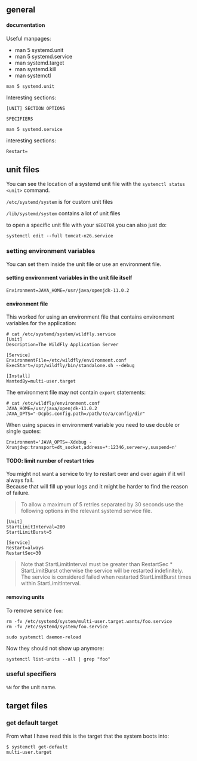 ## general

#### documentation

Useful manpages:
- man 5 systemd.unit
- man 5 systemd.service
- man systemd.target
- man systemd.kill
- man systemctl

```
man 5 systemd.unit
```

Interesting sections:

```
[UNIT] SECTION OPTIONS
```

```
SPECIFIERS
```

```
man 5 systemd.service
```

interesting sections:
```
Restart=
```

## unit files

You can see the location of a systemd unit file with the `systemctl status <unit>` command.

`/etc/systemd/system` is for custom unit files

`/lib/systemd/system` contains a lot of unit files

to open a specific unit file with your `$EDITOR` you can also just do:
```
systemctl edit --full tomcat-n26.service
```

### setting environment variables

You can set them inside the unit file or use an environment file.

#### setting environment variables in the unit file itself
```
Environment=JAVA_HOME=/usr/java/openjdk-11.0.2
```

#### environment file

This worked for using an environment file that contains environment variables for the application:
```
# cat /etc/systemd/system/wildfly.service
[Unit]
Description=The WildFly Application Server

[Service]
EnvironmentFile=/etc/wildfly/environment.conf
ExecStart=/opt/wildfly/bin/standalone.sh --debug

[Install]
WantedBy=multi-user.target
```

The environment file may not contain `export` statements:
```
# cat /etc/wildfly/environment.conf
JAVA_HOME=/usr/java/openjdk-11.0.2
JAVA_OPTS="-Dcpbs.config.path=/path/to/a/config/dir"
```

When using spaces in environment variable you need to use double or single quotes:
```
Environment='JAVA_OPTS=-Xdebug -Xrunjdwp:transport=dt_socket,address=*:12346,server=y,suspend=n'
```

#### TODO: limit number of restart tries

You might not want a service to try to restart over and over again if it will always fail.\
Because that will fill up your logs and it might be harder to find the reason of failure.

>To allow a maximum of 5 retries separated by 30 seconds use the following options in the relevant systemd service file.

```
[Unit]
StartLimitInterval=200
StartLimitBurst=5

[Service]
Restart=always
RestartSec=30
```

>Note that StartLimitInterval must be greater than RestartSec * StartLimitBurst otherwise the service will be restarted indefinitely.\
The service is considered failed when restarted StartLimitBurst times within StartLimitInterval.

#### removing units

To remove service `foo`:

```
rm -fv /etc/systemd/system/multi-user.target.wants/foo.service
rm -fv /etc/systemd/system/foo.service
```

```
sudo systemctl daemon-reload
```

Now they should not show up anymore:
```
systemctl list-units --all | grep "foo"
```

### useful specifiers

`%N` for the unit name.

## target files

### get default target

From what I have read this is the target that the system boots into:
```
$ systemctl get-default
multi-user.target
```
